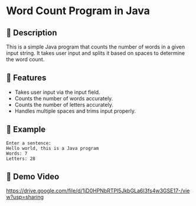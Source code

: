 # Word Count Program in Java

## 📌 Description
This is a simple Java program that counts the number of words in a given input string. It takes user input and splits it based on spaces to determine the word count.

## 🚀 Features
- Takes user input via the input field.
- Counts the number of words accurately.
- Counts the number of letters accurately.
- Handles multiple spaces and trims input properly.

## 📜 Example
```
Enter a sentence:
Hello world, this is a Java program
Words: 7
Letters: 28
```

## 🎥 Demo Video  
https://drive.google.com/file/d/1jD0HPNbRTPl5JkbGLa6I3fs4w3GSE17-/view?usp=sharing


